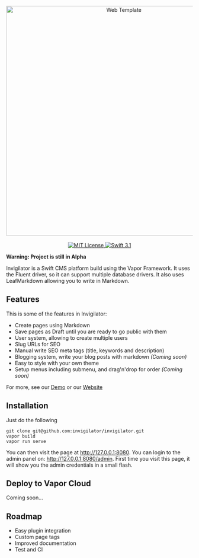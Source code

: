 <p align="center">
    <img src="https://user-images.githubusercontent.com/2535140/28638170-54d02d54-7244-11e7-9a0a-93ba60b3319c.png" width="620" alt="Web Template">
    <br>
    <br>
    <a href="LICENSE">
        <img src="http://img.shields.io/badge/license-MIT-brightgreen.svg" alt="MIT License">
    </a>
    <a href="https://swift.org">
        <img src="http://img.shields.io/badge/swift-3.1-brightgreen.svg" alt="Swift 3.1">
    </a>
</p>

**Warning: Project is still in Alpha**

Invigilator is a Swift CMS platform build using the Vapor Framework. It uses the Fluent driver, so it can support multiple database drivers. It also uses LeafMarkdown allowing you to write in Markdown.

## Features

This is some of the features in Invigilator:

- Create pages using Markdown
- Save pages as Draft until you are ready to go public with them
- User system, allowing to create multiple users
- Slug URLs for SEO
- Manual write SEO meta tags (title, keywords and description)
- Blogging system, write your blog posts with markdown *(Coming soon)*
- Easy to style with your own theme
- Setup menus including submenu, and drag'n'drop for order *(Coming soon)*

For more, see our [Demo](https://demo.invigilator.io) or our [Website](https://invigilator.io)

## Installation

Just do the following
```
git clone git@github.com:invigilator/invigilator.git
vapor build
vapor run serve
```

You can then visit the page at http://127.0.0.1:8080. You can login to the admin panel on: http://127.0.0.1:8080/admin. First time you visit this page, it will show you the admin credentials in a small flash.

## Deploy to Vapor Cloud

Coming soon...

## Roadmap

- Easy plugin integration
- Custom page tags
- Improved documentation
- Test and CI
